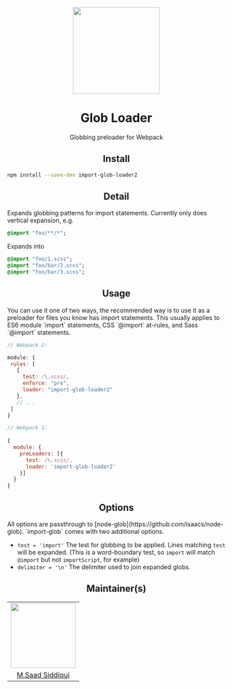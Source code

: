 
<div align="center">
  <a href="https://github.com/webpack/webpack">
    <img width="200" height="200" src="https://webpack.js.org/assets/icon-square-big.svg" />
  </a>
  <h1>Glob Loader</h1>
  <p align="center">Globbing preloader for Webpack</p>
</div>

<h2 align="center">Install</h2>

```bash
npm install --save-dev import-glob-loader2
```

<h2 align="center">Detail</h2>
Expands globbing patterns for import statements. Currently only does vertical expansion, e.g.

```sass
@import "foo/**/*";
```

Expands into

```sass
@import "foo/1.scss";
@import "foo/bar/2.scss";
@import "foo/bar/3.scss";
```

<h2 align="center">Usage</h2>
You can use it one of two ways, the recommended way is to use it as a preloader for files you know has import statements.
This usually applies to ES6 module `import` statements, CSS `@import` at-rules, and Sass `@import` statements.

```js
// Webpack 2:

module: {
 rules: [
   {
     test: /\.scss/,
     enforce: "pre",
     loader: "import-glob-loader2"
   },
   // ...
 ]
}

// Webpack 1:
 
{
  module: {
    preLoaders: [{
      test: /\.scss/,
      loader: 'import-glob-loader2'
    }]
  }
}
```

<h2 align="center">Options</h2>
All options are passthrough to [node-glob](https://github.com/isaacs/node-glob). `import-glob` comes with two additional options.

* `test = 'import'` The test for globbing to be applied. Lines matching `test` will be expanded. (This is a word-boundary test, so `import` will match `@import` but not `importScript`, for example)
* `delimiter = '\n'` The delimiter used to join expanded globs.

<h2 align="center">Maintainer(s)</h2>

<table>
    <tr>
      <td align="center">
        <img width="150" height="150"
        src="https://github.com/mazemax.png?v=3&s=150">
      </td>
    </tr>
    <tr>
      <td align="center">
        <a href="https://github.com/mazemax">M.Saad Siddiqui</a>
      </td>
    </tr>
</table>
